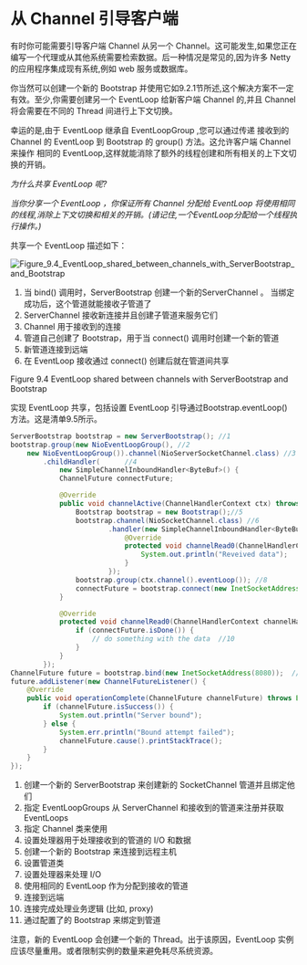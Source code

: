 从 Channel 引导客户端
====

有时你可能需要引导客户端 Channel 从另一个 Channel。这可能发生,如果您正在编写一个代理或从其他系统需要检索数据。后一种情况是常见的,因为许多 Netty 的应用程序集成现有系统,例如 web 服务或数据库。

你当然可以创建一个新的 Bootstrap 并使用它如9.2.1节所述,这个解决方案不一定有效。至少,你需要创建另一个 EventLoop 给新客户端 Channel 的,并且  Channel 将会需要在不同的 Thread 间进行上下文切换。

幸运的是,由于 EventLoop  继承自 EventLoopGroup ,您可以通过传递 接收到的 Channel 的 EventLoop 到 Bootstrap 的 group() 方法。这允许客户端 Channel 来操作 相同的 EventLoop,这样就能消除了额外的线程创建和所有相关的上下文切换的开销。

*为什么共享 EventLoop 呢?*

*当你分享一个 EventLoop ，你保证所有 Channel 分配给 EventLoop 将使用相同的线程,消除上下文切换和相关的开销。(请记住,一个EventLoop分配给一个线程执行操作。)*

共享一个 EventLoop 描述如下：

![Figure_9.4_EventLoop_shared_between_channels_with_ServerBootstrap_and_Bootstrap](https://ning-wang.oss-cn-beijing.aliyuncs.com/blog-imags/Figure_9.4_EventLoop_shared_between_channels_with_ServerBootstrap_and_Bootstrap.jpg)

1. 当 bind() 调用时，ServerBootstrap 创建一个新的ServerChannel 。 当绑定成功后，这个管道就能接收子管道了
2. ServerChannel 接收新连接并且创建子管道来服务它们
3. Channel 用于接收到的连接
4. 管道自己创建了 Bootstrap，用于当 connect() 调用时创建一个新的管道
5. 新管道连接到远端
6. 在 EventLoop 接收通过 connect() 创建后就在管道间共享

Figure 9.4 EventLoop shared between channels with ServerBootstrap and Bootstrap

实现 EventLoop 共享，包括设置 EventLoop 引导通过Bootstrap.eventLoop() 方法。这是清单9.5所示。

```java
ServerBootstrap bootstrap = new ServerBootstrap(); //1
bootstrap.group(new NioEventLoopGroup(), //2
	new NioEventLoopGroup()).channel(NioServerSocketChannel.class) //3
        .childHandler(		//4
			new SimpleChannelInboundHandler<ByteBuf>() {
            ChannelFuture connectFuture;

            @Override
            public void channelActive(ChannelHandlerContext ctx) throws Exception {
                Bootstrap bootstrap = new Bootstrap();//5
                bootstrap.channel(NioSocketChannel.class) //6
                        .handler(new SimpleChannelInboundHandler<ByteBuf>() {  //7
                            @Override
                            protected void channelRead0(ChannelHandlerContext ctx, ByteBuf in) throws Exception {
                                System.out.println("Reveived data");
                            }
                        });
                bootstrap.group(ctx.channel().eventLoop()); //8
                connectFuture = bootstrap.connect(new InetSocketAddress("www.manning.com", 80));  //9
            }

            @Override
            protected void channelRead0(ChannelHandlerContext channelHandlerContext, ByteBuf byteBuf) throws Exception {
                if (connectFuture.isDone()) {
                    // do something with the data  //10
                }
            }
        });
ChannelFuture future = bootstrap.bind(new InetSocketAddress(8080));  //11
future.addListener(new ChannelFutureListener() {
    @Override
    public void operationComplete(ChannelFuture channelFuture) throws Exception {
        if (channelFuture.isSuccess()) {
            System.out.println("Server bound");
        } else {
            System.err.println("Bound attempt failed");
            channelFuture.cause().printStackTrace();
        }
    }
});
```

1. 创建一个新的 ServerBootstrap 来创建新的 SocketChannel 管道并且绑定他们
2. 指定 EventLoopGroups 从 ServerChannel 和接收到的管道来注册并获取 EventLoops 
3. 指定 Channel 类来使用
4. 设置处理器用于处理接收到的管道的 I/O 和数据
5. 创建一个新的 Bootstrap 来连接到远程主机
6. 设置管道类
7. 设置处理器来处理 I/O
8. 使用相同的 EventLoop 作为分配到接收的管道
9. 连接到远端
10. 连接完成处理业务逻辑 (比如, proxy)
11. 通过配置了的 Bootstrap 来绑定到管道

注意，新的 EventLoop 会创建一个新的 Thread。出于该原因，EventLoop 实例应该尽量重用。或者限制实例的数量来避免耗尽系统资源。